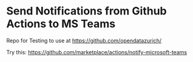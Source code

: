 Send Notifications from Github Actions to MS Teams
=======================================

Repo for Testing to use at https://github.com/opendatazurich/

Try this: https://github.com/marketplace/actions/notify-microsoft-teams
